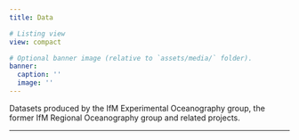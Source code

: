 ```yaml
---
title: Data

# Listing view
view: compact

# Optional banner image (relative to `assets/media/` folder).
banner:
  caption: ''
  image: ''
---
```


Datasets produced by the IfM Experimental Oceanography group, the former IfM Regional Oceanography group and related projects.

<hr/>
